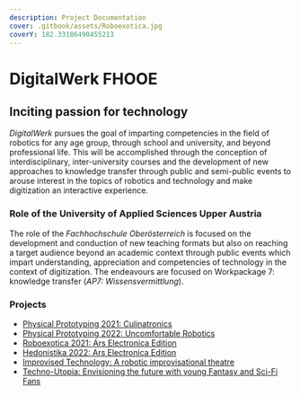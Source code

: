 ```yaml
---
description: Project Documentation
cover: .gitbook/assets/Roboexotica.jpg
coverY: 182.33186490455213
---
```


# DigitalWerk FHOOE

## Inciting passion for technology

_DigitalWerk_ pursues the goal of imparting competencies in the field of robotics for any age group, through school and university, and beyond professional life. This will be accomplished through the conception of interdisciplinary, inter-university courses and the development of new approaches to knowledge transfer through public and semi-public events to arouse interest in the topics of robotics and technology and make digitization an interactive experience.

### Role of the University of Applied Sciences Upper Austria

The role of the _Fachhochschule Oberösterreich_ is focused on the development and conduction of new teaching formats but also on reaching a target audience beyond an academic context through public events which impart understanding, appreciation and competencies of technology in the context of digitization. The endeavours are focused on Workpackage 7: knowledge transfer (_AP7: Wissensvermittlung_).

### Projects

* [Physical Prototyping 2021: Culinatronics](readme/physical-prototpying-2021-culinatronics/)
* [Physical Prototyping 2022: Uncomfortable Robotics](readme/physical-prototyping-2022-uncomfortable-robotics/)
* [Roboexotica 2021: Ars Electronica Edition](readme/roboexotica-2021-ars-electronica-edition/)
* [Hedonistika 2022: Ars Electronica Edition](readme/hedonistika-2022-ars-electronica-edition/)
* [Improvised Technology: A robotic improvisational theatre](readme/hedonistika-2022-ars-electronica-edition/improvised-technology.md)
* [Techno-Utopia: Envisioning the future with young Fantasy and Sci-Fi Fans](readme/techno-utopia.md)

